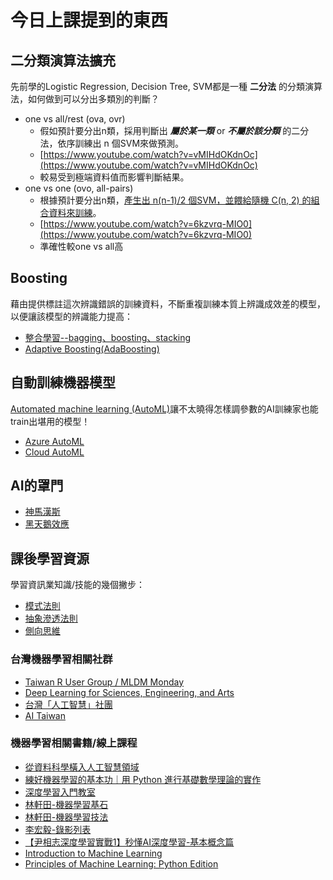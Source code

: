 # 今日上課提到的東西

## 二分類演算法擴充

先前學的Logistic Regression, Decision Tree, SVM都是一種 **二分法** 的分類演算法，如何做到可以分出多類別的判斷？

- one vs all/rest (ova, ovr)
  - 假如預計要分出n類，採用判斷出 _**屬於某一類**_ or _**不屬於該分類**_ 的二分法，依序訓練出 n 個SVM來做預測。
  - [https://www.youtube.com/watch?v=vMIHdOKdnOc](https://www.youtube.com/watch?v=vMIHdOKdnOc)
  - 較易受到極端資料值而影響判斷結果。
- one vs one (ovo, all-pairs)
  - 根據預計要分出n類，[產生出 n(n-1)/2 個SVM，並餵給隨機 C(n, 2) 的組合資料來訓練](https://www.quora.com/Whats-an-intuitive-explanation-of-one-versus-one-classification-for-support-vector-machines)。
  - [https://www.youtube.com/watch?v=6kzvrq-MIO0](https://www.youtube.com/watch?v=6kzvrq-MIO0)
  - 準確性較one vs all高

## Boosting

藉由提供標註這次辨識錯誤的訓練資料，不斷重複訓練本質上辨識成效差的模型，以便讓該模型的辨識能力提高：  

- [整合學習--bagging、boosting、stacking](https://www.itread01.com/content/1547223330.html)
- [Adaptive Boosting(AdaBoosting)](https://www.youtube.com/watch?v=hL8DjIHAzZY)

## 自動訓練機器模型

[Automated machine learning (AutoML)](https://en.wikipedia.org/wiki/Automated_machine_learning)讓不太曉得怎樣調參數的AI訓練家也能train出堪用的模型！

- [Azure AutoML](https://docs.microsoft.com/en-us/azure/machine-learning/service/concept-automated-ml)
- [Cloud AutoML](https://cloud.google.com/automl/docs/)

## AI的罩門

- [神馬漢斯](https://youtu.be/XnyM3-xtxHs?t=82)
- [黑天鵝效應](https://zh.wikipedia.org/zh-hant/%E9%BB%91%E5%A4%A9%E9%B5%9D%E6%95%88%E6%87%89)

## 課後學習資源

學習資訊業知識/技能的幾個撇步：

- [模式法則](https://www.facebook.com/startupgrouphk/photos/a.889982791077653/1491460334263226)
- [抽象滲透法則](http://local.joelonsoftware.com/wiki/The_Joel_on_Software_Translation_Project:%E6%8A%BD%E8%B1%A1%E6%BB%B2%E6%BC%8F%E6%B3%95%E5%89%87)
- [側向思維](https://wiki.mbalib.com/zh-tw/%E5%88%9B%E9%80%A0%E6%80%A7%E6%80%9D%E7%BB%B4)

### 台灣機器學習相關社群

- [Taiwan R User Group / MLDM Monday](https://www.meetup.com/Taiwan-R/)
- [Deep Learning for Sciences, Engineering, and Arts](https://www.meetup.com/Deep-Learning-for-Sciences-Engineering-and-Arts/)
- [台灣「人工智慧」社團](https://www.facebook.com/groups/Taiwan.AI.Group)
- [AI Taiwan](https://www.facebook.com/groups/AI4Taiwan)

### 機器學習相關書籍/線上課程

- [從資料科學橫入人工智慧領域](https://www.tenlong.com.tw/products/9789865003159)
- [練好機器學習的基本功｜用 Python 進行基礎數學理論的實作](https://www.tenlong.com.tw/products/9789864768981)
- [深度學習入門教室](https://www.tenlong.com.tw/products/9789862357156)
- [林軒田-機器學習基石](https://www.youtube.com/watch?v=nQvpFSMPhr0&list=PLXVfgk9fNX2I7tB6oIINGBmW50rrmFTqf)
- [林軒田-機器學習技法](https://www.youtube.com/watch?v=A-GxGCCAIrg&list=PLXVfgk9fNX2IQOYPmqjqWsNUFl2kpk1U2)
- [李宏毅-錄影列表](https://www.youtube.com/channel/UC2ggjtuuWvxrHHHiaDH1dlQ/playlists)
- [【尹相志深度學習實戰1】秒懂AI深度學習-基本概念篇](https://www.tibame.com/course/493)
- [Introduction to Machine Learning](https://developers.google.com/machine-learning/crash-course/ml-intro)
- [Principles of Machine Learning: Python Edition](https://www.edx.org/course/principles-of-machine-learning-python-edition-3)
